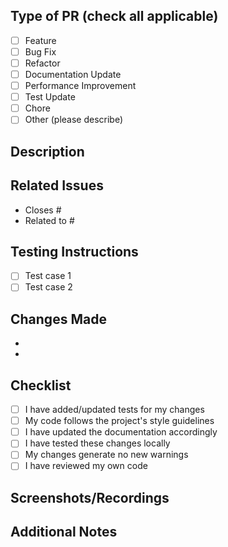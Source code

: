 <!--
For Work In Progress Pull Requests, please use the Draft PR feature.
Before submitting a Pull Request, please ensure you've done the following:
- Create small, focused PRs when possible
- Provide tests for your changes
- Use descriptive commit messages
- Update relevant documentation and include screenshots if needed
-->

## Type of PR (check all applicable)

- [ ] Feature
- [ ] Bug Fix
- [ ] Refactor
- [ ] Documentation Update
- [ ] Performance Improvement
- [ ] Test Update
- [ ] Chore
- [ ] Other (please describe)

## Description

<!-- Provide a clear and concise description of your changes -->

## Related Issues

<!-- Link any related issues using "closes #123" or "relates to #123" -->

- Closes #
- Related to #

## Testing Instructions

<!-- Provide steps to test your changes and any relevant environments tested -->

- [ ] Test case 1
- [ ] Test case 2

## Changes Made

<!-- List the key changes made in this PR -->

-
-

## Checklist

- [ ] I have added/updated tests for my changes
- [ ] My code follows the project's style guidelines
- [ ] I have updated the documentation accordingly
- [ ] I have tested these changes locally
- [ ] My changes generate no new warnings
- [ ] I have reviewed my own code

## Screenshots/Recordings

<!-- If applicable, add screenshots or recordings to demonstrate your changes -->

## Additional Notes

<!-- Add any other context about the PR here -->
